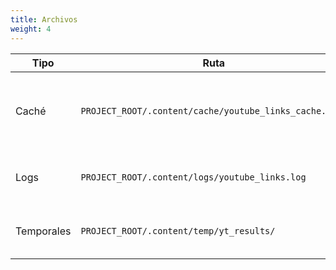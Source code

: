 ```yaml
---
title: Archivos
weight: 4
---
```


| Tipo       | Ruta                                                   | Descripción                                             |
| ---------- | ------------------------------------------------------ | ------------------------------------------------------- |
| Caché      | `PROJECT_ROOT/.content/cache/youtube_links_cache.json` | Almacena resultados de búsquedas para evitar duplicados |
| Logs       | `PROJECT_ROOT/.content/logs/youtube_links.log`         | Archivo de registro de actividad y errores              |
| Temporales | `PROJECT_ROOT/.content/temp/yt_results/`               | Carpeta de archivos temporales generados                |